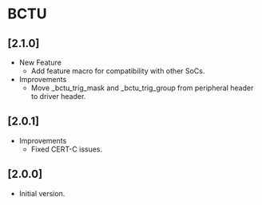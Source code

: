 # BCTU

## [2.1.0]

- New Feature
  - Add feature macro for compatibility with other SoCs.
- Improvements
  - Move _bctu_trig_mask and _bctu_trig_group from peripheral header to driver header.

## [2.0.1]

- Improvements
  - Fixed CERT-C issues.

## [2.0.0]

- Initial version.
